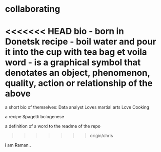 # collaborating
<<<<<<< HEAD
bio - born in Donetsk
recipe - boil water and pour it into the cup with tea bag et voila 
word - is a graphical symbol that denotates an object, phenomenon, quality, action or relationship of the above
=======
a short bio of themselves:
Data analyst
Loves martial arts
Love Cooking

a recipe
Spagetti bologenese

a definition of a word to the readme of the repo

>>>>>>> origin/chris





i am Raman..
